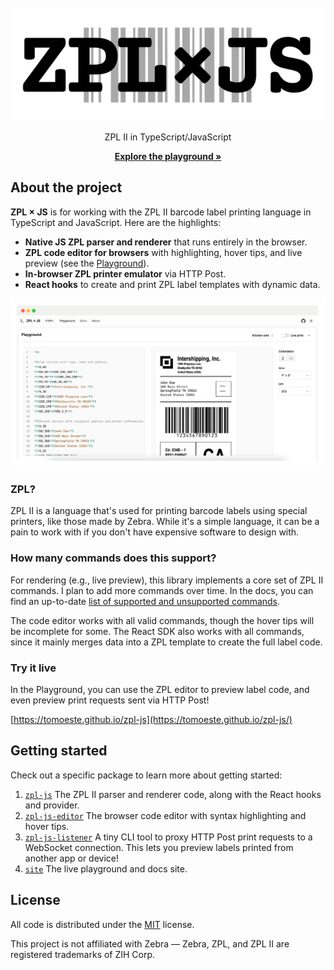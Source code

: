 <br />
<div align="center">
  <a href="https://tomoeste.github.io/zpl-js/" target="_blank">
    <picture>
      <source media="(prefers-color-scheme: dark)" srcset="images/zpl-js-dark.svg">
      <img alt="ZPL JS" src="images/zpl-js.svg">
    </picture>
  </a>
  <p align="center">
    ZPL II in TypeScript/JavaScript  
  </p>
  <a href="https://tomoeste.github.io/zpl-js/" target="_blank"><strong>Explore the playground »</strong></a>  
</div>

## About the project

**ZPL × JS** is for working with the ZPL II
barcode label printing language in TypeScript and JavaScript. Here are the highlights:

- **Native JS ZPL parser and renderer** that runs entirely in the browser.
- **ZPL code editor for browsers** with highlighting, hover tips, and live preview 
(see the [Playground](https://tomoeste.github.io/zpl-js/)).
- **In-browser ZPL printer emulator** via HTTP Post.
- **React hooks** to create and print ZPL label templates with dynamic data.

<picture>
  <source media="(prefers-color-scheme: dark)" srcset="images/zpl-js-screenshot-dark.png">
  <img alt="ZPL JS Playground screenshot" src="images/zpl-js-screenshot.png">
</picture>

### ZPL?

ZPL II is a language that's used for printing barcode labels 
using special printers, like those made by Zebra. While it's a simple 
language, it can be a pain to work with if you don't have expensive 
software to design with.

### How many commands does this support?

For rendering (e.g., live preview), this library implements a core 
set of ZPL II commands. I plan to add more commands over time. In the docs, you can find an up-to-date
[list of supported and unsupported commands](https://tomoeste.github.io/zpl-js/?redirect=docs/playground/supported-commands).

The code editor works with all valid commands, though the hover tips
will be incomplete for some. The React SDK also works with all commands, 
since it mainly merges data into a ZPL template to create the full label code.

### Try it live

In the Playground, you can use the ZPL editor to preview label code, and even preview print 
requests sent via HTTP Post!

[https://tomoeste.github.io/zpl-js](https://tomoeste.github.io/zpl-js/)

## Getting started

Check out a specific package to learn more about getting started:

1. [`zpl-js`](/packages/sdk#readme) The ZPL II parser and renderer code, along with the React hooks and provider.
2. [`zpl-js-editor`](/packages/editor#readme) The browser code editor with syntax highlighting and hover tips.
3. [`zpl-js-listener`](/packages/listener#readme) A tiny CLI tool to proxy HTTP Post print requests to a WebSocket 
connection. This lets you preview labels printed from another app or device!
4. [`site`](/apps/site#readme) The live playground and docs site.

## License

All code is distributed under the [MIT](/LICENSE) license. 

This project is not affiliated with Zebra — Zebra, ZPL, and ZPL 
II are registered trademarks of ZIH Corp.
